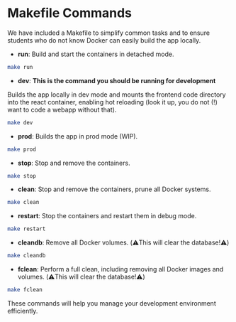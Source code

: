 # Makefile Commands

We have included a Makefile to simplify common tasks and to ensure students who do not know Docker can easily build the app locally.

* **run**: Build and start the containers in detached mode.
```sh
make run
```
* **dev**: **This is the command you should be running for development**

Builds the app locally in dev mode and mounts the frontend code directory into the react container,
enabling hot reloading (look it up, you do not (!) want to code a webapp without that).
```sh
make dev
```
* **prod**: Builds the app in prod mode (WIP).
```sh
make prod
```
* **stop**: Stop and remove the containers.
```sh
make stop
```
* **clean**: Stop and remove the containers, prune all Docker systems.
```sh
make clean
```
* **restart**: Stop the containers and restart them in debug mode.
```sh
make restart
```
* **cleandb**: Remove all Docker volumes. (⚠️This will clear the database!⚠️)
```sh
make cleandb
```
* **fclean**: Perform a full clean, including removing all Docker images and volumes. (⚠️This will clear the database!⚠️)
```sh
make fclean
```

These commands will help you manage your development environment efficiently.
